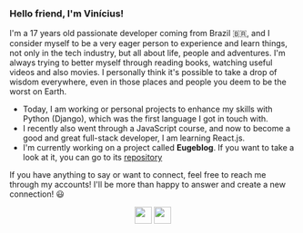 ### Hello friend, I'm Vinícius! 

I'm a 17 years old passionate developer coming from Brazil 🇧🇷, and I consider myself to be a very eager person to experience and learn things, not only in the tech industry, but all about life, people and adventures. I'm always trying to better myself through reading books, watching useful videos and also movies. I personally think it's possible to take a drop of wisdom everywhere, even in those places and people you deem to be the worst on Earth.   

- Today, I am working or personal projects to enhance my skills with Python (Django), which was the first language I got in touch with.
- I recently also went through a JavaScript course, and now to become a good and great full-stack developer, I am learning React.js.
- I'm currently working on a project called **Eugeblog**. If you want to take a look at it, you can go to its [repository](https://github.com/viniciuseugenio/eugeblog)

If you have anything to say or want to connect, feel free to reach me through my accounts! I'll be more than happy to answer and create a new connection! 😃

<p align="center">
<a href="https://www.linkedin.com/in/eugencius/" alt="Linkedin"><img src="https://github.com/nitish-awasthi/nitish-awasthi/blob/master/174857.png" height="30" width="30"></a>
<a href="mailto:viniciuseugeniovhe@gmail.com" alt="Contact me"><img src="https://github.com/nitish-awasthi/nitish-awasthi/blob/master/gmail-512.webp" height="30" width="30"></a>
</p>

